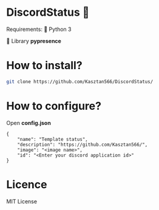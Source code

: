 # DiscordStatus 🌵
Requirements:
🍁 Python 3

🎉 Library **pypresence**

# How to install?
```sh
git clone https://github.com/Kasztan566/DiscordStatus/
```
# How to configure?
Open **config.json**
```
{
    "name": "Template status",
    "description": "https://github.com/Kasztan566/",
    "image": "<image name>",
    "id": "<Enter your discord application id>"
}
```
# Licence
MIT License
